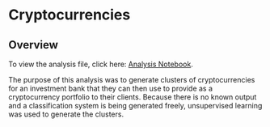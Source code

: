 # Cryptocurrencies

## Overview 

To view the analysis file, click here: [Analysis Notebook](https://github.com/fadlnabbouh/Cryptocurrencies/blob/main/crypto_clustering.ipynb). 

The purpose of this analysis was to generate clusters of cryptocurrencies for an investment bank that they can then use to provide as a cryptocurrency portfolio to their clients. Because there is no known output and a classification system is being generated freely, unsupervised learning was used to generate the clusters.
